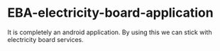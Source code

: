 # EBA-electricity-board-application
It is completely an android application. By using this we can stick with electricity board services.
